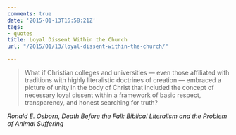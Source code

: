 ```yaml
---
comments: true
date: '2015-01-13T16:58:21Z'
tags:
- quotes
title: Loyal Dissent Within the Church
url: "/2015/01/13/loyal-dissent-within-the-church/"

---
```

<blockquote class="big">
  What if Christian colleges and universities &mdash; even those affiliated with traditions with highly literalistic doctrines of creation &mdash; embraced a picture of unity in the body of Christ that included the concept of necessary loyal dissent within a framework of basic respect, transparency, and honest searching for truth?
</blockquote>

<cite class="big">Ronald E. Osborn, *Death Before the Fall: Biblical Literalism and the Problem of Animal Suffering*</cite>
